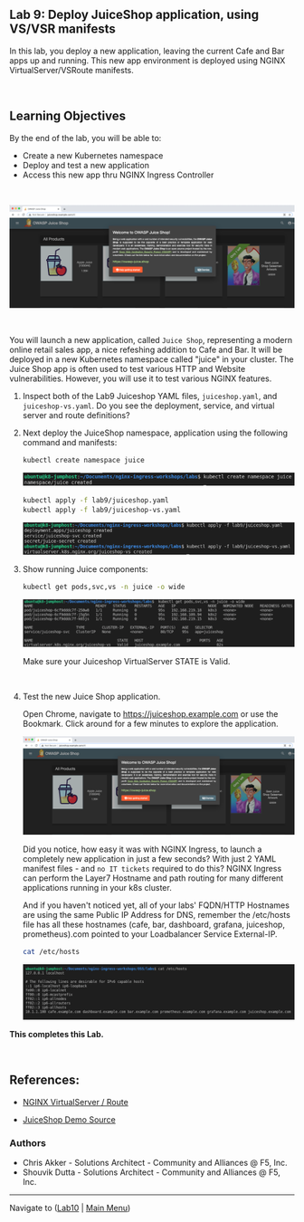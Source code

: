 ## Lab 9: Deploy JuiceShop application, using VS/VSR manifests ##

In this lab, you deploy a new application, leaving the current Cafe and Bar apps up and running. This new app environment is deployed using NGINX VirtualServer/VSRoute manifests.

<br/>

## Learning Objectives 

By the end of the lab, you will be able to: 

- Create a new Kubernetes namespace
- Deploy and test a new application
- Access this new app thru NGINX Ingress Controller

<br/>

![Juiceshop welcome page](media/lab9_juiceshop-welcome-page.png)

<br/>

You will launch a new application, called `Juice Shop`, representing a modern online retail sales app, a nice refeshing addition to Cafe and Bar. It will be deployed in a new Kubernetes namespace called "juice" in your cluster.  The Juice Shop app is often used to test various HTTP and Website vulnerabilities. However, you will use it to test various NGINX features.

1. Inspect both of the Lab9 Juiceshop YAML files, `juiceshop.yaml`, and `juiceshop-vs.yaml`.  Do you see the deployment, service, and virtual server and route definitions?  

1. Next deploy the JuiceShop namespace, application using the following command and manifests:

    ```bash
    kubectl create namespace juice
    ```
    ![Namespace creation screenshot](media/lab9_namespace.png)

    ```bash
    kubectl apply -f lab9/juiceshop.yaml
    kubectl apply -f lab9/juiceshop-vs.yaml
    ```

    ![Component creation screenshot](media/lab9_component-create.png)

1. Show running Juice components:

    ```bash
    kubectl get pods,svc,vs -n juice -o wide
    ```
    ![Component Get Screenshot](media/lab9_component-get.png)

    Make sure your Juiceshop VirtualServer STATE is Valid.

    <br/>

1. Test the new Juice Shop application.

    Open Chrome, navigate to https://juiceshop.example.com or use the Bookmark.  Click around for a few minutes to explore the application.

    ![Juiceshop welcome page](media/lab9_juiceshop-welcome-page.png)

    Did you notice, how easy it was with NGINX Ingress, to launch a completely new application in just a few seconds?  With just 2 YAML manifest files - and `no IT tickets` required to do this?  NGINX Ingress can perform the Layer7 Hostname and path routing for many different applications running in your k8s cluster.  
    
    And if you haven't noticed yet, all of your labs' FQDN/HTTP Hostnames are using the same Public IP Address for DNS, remember the /etc/hosts file has all these hostnames (cafe, bar, dashboard, grafana, juiceshop, prometheus).com pointed to your Loadbalancer Service External-IP.

    ```bash
    cat /etc/hosts
    ```

    ![Ubuntu hosts file](media/lab9_cat-hosts.png)

**This completes this Lab.**

<br/>

## References:

- [NGINX VirtualServer / Route](https://docs.nginx.com/nginx-ingress-controller/configuration/virtualserver-and-virtualserverroute-resources/)

- [JuiceShop Demo Source](https://github.com/bkimminich/juice-shop)

### Authors

- Chris Akker - Solutions Architect - Community and Alliances @ F5, Inc.
- Shouvik Dutta - Solutions Architect - Community and Alliances @ F5, Inc.

-------------

Navigate to ([Lab10](../lab10/readme.md) | [Main Menu](../LabGuide.md))

